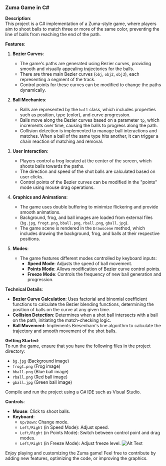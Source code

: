 ### Zuma Game in C#

**Description**:  
This project is a C# implementation of a Zuma-style game, where players aim to shoot balls to match three or more of the same color, preventing the line of balls from reaching the end of the path.

**Features**:

1. **Bezier Curves**:  
    - The game's paths are generated using Bezier curves, providing smooth and visually appealing trajectories for the balls.  
    - There are three main Bezier curves (`obj`, `obj2`, `obj3`), each representing a segment of the track.  
    - Control points for these curves can be modified to change the paths dynamically.

2. **Ball Mechanics**:  
    - Balls are represented by the `ball` class, which includes properties such as position, type (color), and curve progression.  
    - Balls move along the Bezier curves based on a parameter `tp`, which increments over time, causing the balls to progress along the path.  
    - Collision detection is implemented to manage ball interactions and matches. When a ball of the same type hits another, it can trigger a chain reaction of matching and removal.

3. **User Interaction**:  
    - Players control a frog located at the center of the screen, which shoots balls towards the paths.  
    - The direction and speed of the shot balls are calculated based on user clicks.  
    - Control points of the Bezier curves can be modified in the "points" mode using mouse drag operations.

4. **Graphics and Animations**:  
    - The game uses double buffering to minimize flickering and provide smooth animations.  
    - Background, frog, and ball images are loaded from external files (`bg.jpg`, `frogt.png`, `bball.png`, `rball.png`, `gball.jpg`).  
    - The game scene is rendered in the `Drawscene` method, which includes drawing the background, frog, and balls at their respective positions.

5. **Modes**:  
    - The game features different modes controlled by keyboard inputs:  
        - **Speed Mode**: Adjusts the speed of ball movement.  
        - **Points Mode**: Allows modification of Bezier curve control points.  
        - **Freeze Mode**: Controls the frequency of new ball generation and progression.

**Technical Details**:

- **Bezier Curve Calculation**: Uses factorial and binomial coefficient functions to calculate the Bezier blending functions, determining the position of balls on the curve at any given time.  
- **Collision Detection**: Determines when a shot ball intersects with a ball on the path, initiating the match-checking logic.  
- **Ball Movement**: Implements Bresenham's line algorithm to calculate the trajectory and smooth movement of the shot balls.

**Getting Started**:  
To run the game, ensure that you have the following files in the project directory:  
- `bg.jpg` (Background image)  
- `frogt.png` (Frog image)  
- `bball.png` (Blue ball image)  
- `rball.png` (Red ball image)  
- `gball.jpg` (Green ball image)  

Compile and run the project using a C# IDE such as Visual Studio.

**Controls**:

- **Mouse**: Click to shoot balls.  
- **Keyboard**:  
    - `Up/Down`: Change mode.  
    - `Left/Right` (in Speed Mode): Adjust speed.  
    - `Left/Right` (in Points Mode): Switch between control point and drag modes.  
    - `Left/Right` (in Freeze Mode): Adjust freeze level.
![Alt Text](/image.png)

Enjoy playing and customizing the Zuma game! Feel free to contribute by adding new features, optimizing the code, or improving the graphics.
